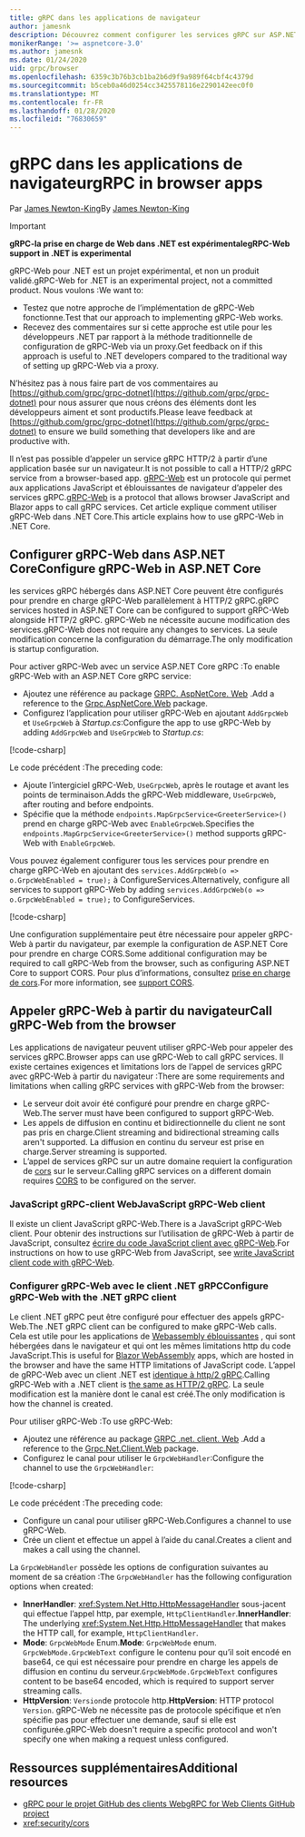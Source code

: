 ```yaml
---
title: gRPC dans les applications de navigateur
author: jamesnk
description: Découvrez comment configurer les services gRPC sur ASP.NET Core à appeler à partir d’applications de navigateur à l’aide de gRPC-Web.
monikerRange: '>= aspnetcore-3.0'
ms.author: jamesnk
ms.date: 01/24/2020
uid: grpc/browser
ms.openlocfilehash: 6359c3b76b3cb1ba2b6d9f9a989f64cbf4c4379d
ms.sourcegitcommit: b5ceb0a46d0254cc3425578116e2290142eec0f0
ms.translationtype: MT
ms.contentlocale: fr-FR
ms.lasthandoff: 01/28/2020
ms.locfileid: "76830659"
---
```

# <a name="grpc-in-browser-apps"></a><span data-ttu-id="228e0-103">gRPC dans les applications de navigateur</span><span class="sxs-lookup"><span data-stu-id="228e0-103">gRPC in browser apps</span></span>

<span data-ttu-id="228e0-104">Par [James Newton-King](https://twitter.com/jamesnk)</span><span class="sxs-lookup"><span data-stu-id="228e0-104">By [James Newton-King](https://twitter.com/jamesnk)</span></span>

> [!IMPORTANT]
> <span data-ttu-id="228e0-105">**gRPC-la prise en charge de Web dans .NET est expérimentale**</span><span class="sxs-lookup"><span data-stu-id="228e0-105">**gRPC-Web support in .NET is experimental**</span></span>
>
> <span data-ttu-id="228e0-106">gRPC-Web pour .NET est un projet expérimental, et non un produit validé.</span><span class="sxs-lookup"><span data-stu-id="228e0-106">gRPC-Web for .NET is an experimental project, not a committed product.</span></span> <span data-ttu-id="228e0-107">Nous voulons :</span><span class="sxs-lookup"><span data-stu-id="228e0-107">We want to:</span></span>
>
> * <span data-ttu-id="228e0-108">Testez que notre approche de l’implémentation de gRPC-Web fonctionne.</span><span class="sxs-lookup"><span data-stu-id="228e0-108">Test that our approach to implementing gRPC-Web works.</span></span>
> * <span data-ttu-id="228e0-109">Recevez des commentaires sur si cette approche est utile pour les développeurs .NET par rapport à la méthode traditionnelle de configuration de gRPC-Web via un proxy.</span><span class="sxs-lookup"><span data-stu-id="228e0-109">Get feedback on if this approach is useful to .NET developers compared to the traditional way of setting up gRPC-Web via a proxy.</span></span>
>
> <span data-ttu-id="228e0-110">N’hésitez pas à nous faire part de vos commentaires au [https://github.com/grpc/grpc-dotnet](https://github.com/grpc/grpc-dotnet) pour nous assurer que nous créons des éléments dont les développeurs aiment et sont productifs.</span><span class="sxs-lookup"><span data-stu-id="228e0-110">Please leave feedback at [https://github.com/grpc/grpc-dotnet](https://github.com/grpc/grpc-dotnet) to ensure we build something that developers like and are productive with.</span></span>

<span data-ttu-id="228e0-111">Il n’est pas possible d’appeler un service gRPC HTTP/2 à partir d’une application basée sur un navigateur.</span><span class="sxs-lookup"><span data-stu-id="228e0-111">It is not possible to call a HTTP/2 gRPC service from a browser-based app.</span></span> <span data-ttu-id="228e0-112">[gRPC-Web](https://github.com/grpc/grpc/blob/master/doc/PROTOCOL-WEB.md) est un protocole qui permet aux applications JavaScript et éblouissantes de navigateur d’appeler des services gRPC.</span><span class="sxs-lookup"><span data-stu-id="228e0-112">[gRPC-Web](https://github.com/grpc/grpc/blob/master/doc/PROTOCOL-WEB.md) is a protocol that allows browser JavaScript and Blazor apps to call gRPC services.</span></span> <span data-ttu-id="228e0-113">Cet article explique comment utiliser gRPC-Web dans .NET Core.</span><span class="sxs-lookup"><span data-stu-id="228e0-113">This article explains how to use gRPC-Web in .NET Core.</span></span>

## <a name="configure-grpc-web-in-aspnet-core"></a><span data-ttu-id="228e0-114">Configurer gRPC-Web dans ASP.NET Core</span><span class="sxs-lookup"><span data-stu-id="228e0-114">Configure gRPC-Web in ASP.NET Core</span></span>

<span data-ttu-id="228e0-115">les services gRPC hébergés dans ASP.NET Core peuvent être configurés pour prendre en charge gRPC-Web parallèlement à HTTP/2 gRPC.</span><span class="sxs-lookup"><span data-stu-id="228e0-115">gRPC services hosted in ASP.NET Core can be configured to support gRPC-Web alongside HTTP/2 gRPC.</span></span> <span data-ttu-id="228e0-116">gRPC-Web ne nécessite aucune modification des services.</span><span class="sxs-lookup"><span data-stu-id="228e0-116">gRPC-Web does not require any changes to services.</span></span> <span data-ttu-id="228e0-117">La seule modification concerne la configuration du démarrage.</span><span class="sxs-lookup"><span data-stu-id="228e0-117">The only modification is startup configuration.</span></span>

<span data-ttu-id="228e0-118">Pour activer gRPC-Web avec un service ASP.NET Core gRPC :</span><span class="sxs-lookup"><span data-stu-id="228e0-118">To enable gRPC-Web with an ASP.NET Core gRPC service:</span></span>

* <span data-ttu-id="228e0-119">Ajoutez une référence au package [GRPC. AspNetCore. Web](https://www.nuget.org/packages/Grpc.AspNetCore.Web) .</span><span class="sxs-lookup"><span data-stu-id="228e0-119">Add a reference to the [Grpc.AspNetCore.Web](https://www.nuget.org/packages/Grpc.AspNetCore.Web) package.</span></span>
* <span data-ttu-id="228e0-120">Configurez l’application pour utiliser gRPC-Web en ajoutant `AddGrpcWeb` et `UseGrpcWeb` à *Startup.cs*:</span><span class="sxs-lookup"><span data-stu-id="228e0-120">Configure the app to use gRPC-Web by adding `AddGrpcWeb` and `UseGrpcWeb` to *Startup.cs*:</span></span>

[!code-csharp[](~/grpc/browser/sample/Startup.cs?name=snippet_1&highlight=3,10,14)]

<span data-ttu-id="228e0-121">Le code précédent :</span><span class="sxs-lookup"><span data-stu-id="228e0-121">The preceding code:</span></span>

* <span data-ttu-id="228e0-122">Ajoute l’intergiciel gRPC-Web, `UseGrpcWeb`, après le routage et avant les points de terminaison.</span><span class="sxs-lookup"><span data-stu-id="228e0-122">Adds the gRPC-Web middleware, `UseGrpcWeb`, after routing and before endpoints.</span></span>
* <span data-ttu-id="228e0-123">Spécifie que la méthode `endpoints.MapGrpcService<GreeterService>()` prend en charge gRPC-Web avec `EnableGrpcWeb`.</span><span class="sxs-lookup"><span data-stu-id="228e0-123">Specifies the `endpoints.MapGrpcService<GreeterService>()` method supports gRPC-Web with `EnableGrpcWeb`.</span></span> 

<span data-ttu-id="228e0-124">Vous pouvez également configurer tous les services pour prendre en charge gRPC-Web en ajoutant des `services.AddGrpcWeb(o => o.GrpcWebEnabled = true);` à ConfigureServices.</span><span class="sxs-lookup"><span data-stu-id="228e0-124">Alternatively, configure all services to support gRPC-Web by adding `services.AddGrpcWeb(o => o.GrpcWebEnabled = true);` to ConfigureServices.</span></span>

[!code-csharp[](~/grpc/browser/sample/AllServicesSupportExample_Startup.cs?name=snippet_1&highlight=5,12,16)]

<span data-ttu-id="228e0-125">Une configuration supplémentaire peut être nécessaire pour appeler gRPC-Web à partir du navigateur, par exemple la configuration de ASP.NET Core pour prendre en charge CORS.</span><span class="sxs-lookup"><span data-stu-id="228e0-125">Some additional configuration may be required to call gRPC-Web from the browser, such as configuring ASP.NET Core to support CORS.</span></span> <span data-ttu-id="228e0-126">Pour plus d’informations, consultez [prise en charge de cors](xref:security/cors).</span><span class="sxs-lookup"><span data-stu-id="228e0-126">For more information, see [support CORS](xref:security/cors).</span></span>

## <a name="call-grpc-web-from-the-browser"></a><span data-ttu-id="228e0-127">Appeler gRPC-Web à partir du navigateur</span><span class="sxs-lookup"><span data-stu-id="228e0-127">Call gRPC-Web from the browser</span></span>

<span data-ttu-id="228e0-128">Les applications de navigateur peuvent utiliser gRPC-Web pour appeler des services gRPC.</span><span class="sxs-lookup"><span data-stu-id="228e0-128">Browser apps can use gRPC-Web to call gRPC services.</span></span> <span data-ttu-id="228e0-129">Il existe certaines exigences et limitations lors de l’appel de services gRPC avec gRPC-Web à partir du navigateur :</span><span class="sxs-lookup"><span data-stu-id="228e0-129">There are some requirements and limitations when calling gRPC services with gRPC-Web from the browser:</span></span>

* <span data-ttu-id="228e0-130">Le serveur doit avoir été configuré pour prendre en charge gRPC-Web.</span><span class="sxs-lookup"><span data-stu-id="228e0-130">The server must have been configured to support gRPC-Web.</span></span>
* <span data-ttu-id="228e0-131">Les appels de diffusion en continu et bidirectionnelle du client ne sont pas pris en charge.</span><span class="sxs-lookup"><span data-stu-id="228e0-131">Client streaming and bidirectional streaming calls aren't supported.</span></span> <span data-ttu-id="228e0-132">La diffusion en continu du serveur est prise en charge.</span><span class="sxs-lookup"><span data-stu-id="228e0-132">Server streaming is supported.</span></span>
* <span data-ttu-id="228e0-133">L’appel de services gRPC sur un autre domaine requiert la configuration de [cors](xref:security/cors) sur le serveur.</span><span class="sxs-lookup"><span data-stu-id="228e0-133">Calling gRPC services on a different domain requires [CORS](xref:security/cors) to be configured on the server.</span></span>

### <a name="javascript-grpc-web-client"></a><span data-ttu-id="228e0-134">JavaScript gRPC-client Web</span><span class="sxs-lookup"><span data-stu-id="228e0-134">JavaScript gRPC-Web client</span></span>

<span data-ttu-id="228e0-135">Il existe un client JavaScript gRPC-Web.</span><span class="sxs-lookup"><span data-stu-id="228e0-135">There is a JavaScript gRPC-Web client.</span></span> <span data-ttu-id="228e0-136">Pour obtenir des instructions sur l’utilisation de gRPC-Web à partir de JavaScript, consultez [écrire du code JavaScript client avec gRPC-Web](https://github.com/grpc/grpc-web/tree/master/net/grpc/gateway/examples/helloworld#write-client-code).</span><span class="sxs-lookup"><span data-stu-id="228e0-136">For instructions on how to use gRPC-Web from JavaScript, see [write JavaScript client code with gRPC-Web](https://github.com/grpc/grpc-web/tree/master/net/grpc/gateway/examples/helloworld#write-client-code).</span></span>

### <a name="configure-grpc-web-with-the-net-grpc-client"></a><span data-ttu-id="228e0-137">Configurer gRPC-Web avec le client .NET gRPC</span><span class="sxs-lookup"><span data-stu-id="228e0-137">Configure gRPC-Web with the .NET gRPC client</span></span>

<span data-ttu-id="228e0-138">Le client .NET gRPC peut être configuré pour effectuer des appels gRPC-Web.</span><span class="sxs-lookup"><span data-stu-id="228e0-138">The .NET gRPC client can be configured to make gRPC-Web calls.</span></span> <span data-ttu-id="228e0-139">Cela est utile pour les applications de [Webassembly éblouissantes](xref:blazor/index#blazor-webassembly) , qui sont hébergées dans le navigateur et qui ont les mêmes limitations http du code JavaScript.</span><span class="sxs-lookup"><span data-stu-id="228e0-139">This is useful for [Blazor WebAssembly](xref:blazor/index#blazor-webassembly) apps, which are hosted in the browser and have the same HTTP limitations of JavaScript code.</span></span> <span data-ttu-id="228e0-140">L’appel de gRPC-Web avec un client .NET est [identique à http/2 gRPC](xref:grpc/client).</span><span class="sxs-lookup"><span data-stu-id="228e0-140">Calling gRPC-Web with a .NET client is [the same as HTTP/2 gRPC](xref:grpc/client).</span></span> <span data-ttu-id="228e0-141">La seule modification est la manière dont le canal est créé.</span><span class="sxs-lookup"><span data-stu-id="228e0-141">The only modification is how the channel is created.</span></span>

<span data-ttu-id="228e0-142">Pour utiliser gRPC-Web :</span><span class="sxs-lookup"><span data-stu-id="228e0-142">To use gRPC-Web:</span></span>

* <span data-ttu-id="228e0-143">Ajoutez une référence au package [GRPC .net. client. Web](https://www.nuget.org/packages/Grpc.Net.Client.Web) .</span><span class="sxs-lookup"><span data-stu-id="228e0-143">Add a reference to the [Grpc.Net.Client.Web](https://www.nuget.org/packages/Grpc.Net.Client.Web) package.</span></span>
* <span data-ttu-id="228e0-144">Configurez le canal pour utiliser le `GrpcWebHandler`:</span><span class="sxs-lookup"><span data-stu-id="228e0-144">Configure the channel to use the `GrpcWebHandler`:</span></span>

[!code-csharp[](~/grpc/browser/sample/Handler.cs?name=snippet_1)]

<span data-ttu-id="228e0-145">Le code précédent :</span><span class="sxs-lookup"><span data-stu-id="228e0-145">The preceding code:</span></span>

* <span data-ttu-id="228e0-146">Configure un canal pour utiliser gRPC-Web.</span><span class="sxs-lookup"><span data-stu-id="228e0-146">Configures a channel to use gRPC-Web.</span></span>
* <span data-ttu-id="228e0-147">Crée un client et effectue un appel à l’aide du canal.</span><span class="sxs-lookup"><span data-stu-id="228e0-147">Creates a client and makes a call using the channel.</span></span>

<span data-ttu-id="228e0-148">La `GrpcWebHandler` possède les options de configuration suivantes au moment de sa création :</span><span class="sxs-lookup"><span data-stu-id="228e0-148">The `GrpcWebHandler` has the following configuration options when created:</span></span>

* <span data-ttu-id="228e0-149">**InnerHandler**: <xref:System.Net.Http.HttpMessageHandler> sous-jacent qui effectue l’appel http, par exemple, `HttpClientHandler`.</span><span class="sxs-lookup"><span data-stu-id="228e0-149">**InnerHandler**: The underlying <xref:System.Net.Http.HttpMessageHandler> that makes the HTTP call, for example, `HttpClientHandler`.</span></span>
* <span data-ttu-id="228e0-150">**Mode**: `GrpcWebMode` Enum.</span><span class="sxs-lookup"><span data-stu-id="228e0-150">**Mode**: `GrpcWebMode` enum.</span></span> <span data-ttu-id="228e0-151">`GrpcWebMode.GrpcWebText` configure le contenu pour qu’il soit encodé en base64, ce qui est nécessaire pour prendre en charge les appels de diffusion en continu du serveur.</span><span class="sxs-lookup"><span data-stu-id="228e0-151">`GrpcWebMode.GrpcWebText` configures content to be base64 encoded, which is required to support server streaming calls.</span></span>
* <span data-ttu-id="228e0-152">**HttpVersion**: `Version`de protocole http.</span><span class="sxs-lookup"><span data-stu-id="228e0-152">**HttpVersion**: HTTP protocol `Version`.</span></span> <span data-ttu-id="228e0-153">gRPC-Web ne nécessite pas de protocole spécifique et n’en spécifie pas pour effectuer une demande, sauf si elle est configurée.</span><span class="sxs-lookup"><span data-stu-id="228e0-153">gRPC-Web doesn't require a specific protocol and won't specify one when making a request unless configured.</span></span>

## <a name="additional-resources"></a><span data-ttu-id="228e0-154">Ressources supplémentaires</span><span class="sxs-lookup"><span data-stu-id="228e0-154">Additional resources</span></span>

* [<span data-ttu-id="228e0-155">gRPC pour le projet GitHub des clients Web</span><span class="sxs-lookup"><span data-stu-id="228e0-155">gRPC for Web Clients GitHub project</span></span>](https://github.com/grpc/grpc-web)
* <xref:security/cors>
